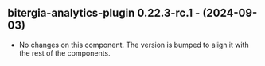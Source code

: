   ## bitergia-analytics-plugin 0.22.3-rc.1 - (2024-09-03)
  
  * No changes on this component. The version is bumped to align it
    with the rest of the components.
